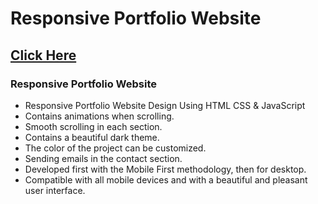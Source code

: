 # Responsive Portfolio Website 
## [Click Here](https://satya-prakash-protfolio.netlify.app/)
### Responsive Portfolio Website

- Responsive Portfolio Website Design Using HTML CSS & JavaScript
- Contains animations when scrolling.
- Smooth scrolling in each section.
- Contains a beautiful dark theme.
- The color of the project can be customized.
- Sending emails in the contact section.
- Developed first with the Mobile First methodology, then for desktop.
- Compatible with all mobile devices and with a beautiful and pleasant user interface.

